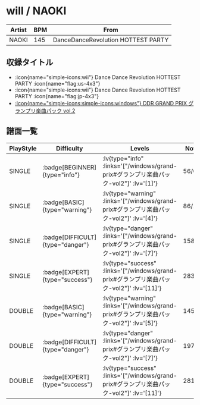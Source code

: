# will / NAOKI

|Artist|BPM|From|
|------|---|----|
|NAOKI|145|DanceDanceRevolution HOTTEST PARTY|

## 収録タイトル

- :icon{name="simple-icons:wii"} Dance Dance Revolution HOTTEST PARTY :icon{name="flag:us-4x3"}
- :icon{name="simple-icons:wii"} Dance Dance Revolution HOTTEST PARTY :icon{name="flag:jp-4x3"}
- [:icon{name="simple-icons:simple-icons:windows"} DDR GRAND PRIX グランプリ楽曲パック vol.2](/windows/grand-prix#グランプリ楽曲パック-vol2)

## 譜面一覧

|PlayStyle|Difficulty|Levels|Notes|Movie|
|---------|----------|------|-----|-----|
|SINGLE| :badge[BEGINNER]{type="info"} | <!-- :lv{type="info" :links='["/wii-us/hottest","/wii-jp/hottest"]' :lv='[1]'} --> :lv{type="info" :links='["/windows/grand-prix#グランプリ楽曲パック-vol2"]' :lv='[1]'} |56/0||
|SINGLE| :badge[BASIC]{type="warning"} | <!-- :lv{type="warning" :links='["/wii-us/hottest","/wii-jp/hottest"]' :lv='[3]'} --> :lv{type="warning" :links='["/windows/grand-prix#グランプリ楽曲パック-vol2"]' :lv='[4]'} |86/10||
|SINGLE| :badge[DIFFICULT]{type="danger"} | <!-- :lv{type="danger" :links='["/wii-us/hottest","/wii-jp/hottest"]' :lv='[5]'} --> :lv{type="danger" :links='["/windows/grand-prix#グランプリ楽曲パック-vol2"]' :lv='[7]'} |158/30||
|SINGLE| :badge[EXPERT]{type="success"} | <!-- :lv{type="success" :links='["/wii-us/hottest","/wii-jp/hottest"]' :lv='[7]'} --> :lv{type="success" :links='["/windows/grand-prix#グランプリ楽曲パック-vol2"]' :lv='[11]'} |283/15||
|DOUBLE| :badge[BASIC]{type="warning"} | :lv{type="warning" :links='["/windows/grand-prix#グランプリ楽曲パック-vol2"]' :lv='[5]'} |145/5||
|DOUBLE| :badge[DIFFICULT]{type="danger"} | :lv{type="danger" :links='["/windows/grand-prix#グランプリ楽曲パック-vol2"]' :lv='[7]'} |197/15||
|DOUBLE| :badge[EXPERT]{type="success"} | :lv{type="success" :links='["/windows/grand-prix#グランプリ楽曲パック-vol2"]' :lv='[11]'} |281/19||
